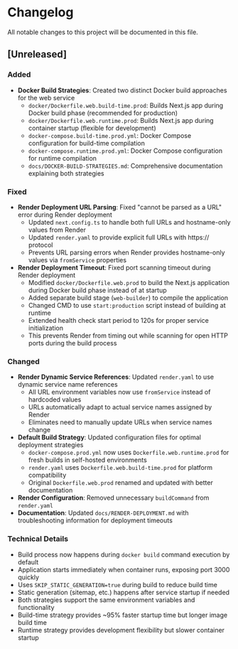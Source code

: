 # Changelog

All notable changes to this project will be documented in this file.

## [Unreleased]

### Added
- **Docker Build Strategies**: Created two distinct Docker build approaches for the web service
  - `docker/Dockerfile.web.build-time.prod`: Builds Next.js app during Docker build phase (recommended for production)
  - `docker/Dockerfile.web.runtime.prod`: Builds Next.js app during container startup (flexible for development)
  - `docker-compose.build-time.prod.yml`: Docker Compose configuration for build-time compilation
  - `docker-compose.runtime.prod.yml`: Docker Compose configuration for runtime compilation
  - `docs/DOCKER-BUILD-STRATEGIES.md`: Comprehensive documentation explaining both strategies

### Fixed
- **Render Deployment URL Parsing**: Fixed "cannot be parsed as a URL" error during Render deployment
  - Updated `next.config.ts` to handle both full URLs and hostname-only values from Render
  - Updated `render.yaml` to provide explicit full URLs with https:// protocol
  - Prevents URL parsing errors when Render provides hostname-only values via `fromService` properties
- **Render Deployment Timeout**: Fixed port scanning timeout during Render deployment
  - Modified `docker/Dockerfile.web.prod` to build the Next.js application during Docker build phase instead of at startup
  - Added separate build stage (`web-builder`) to compile the application
  - Changed CMD to use `start:production` script instead of building at runtime
  - Extended health check start period to 120s for proper service initialization
  - This prevents Render from timing out while scanning for open HTTP ports during the build process

### Changed
- **Render Dynamic Service References**: Updated `render.yaml` to use dynamic service name references
  - All URL environment variables now use `fromService` instead of hardcoded values
  - URLs automatically adapt to actual service names assigned by Render
  - Eliminates need to manually update URLs when service names change
- **Default Build Strategy**: Updated configuration files for optimal deployment strategies
  - `docker-compose.prod.yml` now uses `Dockerfile.web.runtime.prod` for fresh builds in self-hosted environments
  - `render.yaml` uses `Dockerfile.web.build-time.prod` for platform compatibility
  - Original `Dockerfile.web.prod` renamed and updated with better documentation
- **Render Configuration**: Removed unnecessary `buildCommand` from `render.yaml`
- **Documentation**: Updated `docs/RENDER-DEPLOYMENT.md` with troubleshooting information for deployment timeouts

### Technical Details
- Build process now happens during `docker build` command execution by default
- Application starts immediately when container runs, exposing port 3000 quickly
- Uses `SKIP_STATIC_GENERATION=true` during build to reduce build time
- Static generation (sitemap, etc.) happens after service startup if needed
- Both strategies support the same environment variables and functionality
- Build-time strategy provides ~95% faster startup time but longer image build time
- Runtime strategy provides development flexibility but slower container startup
